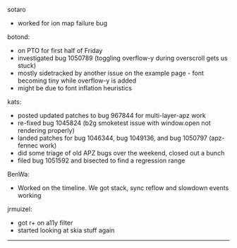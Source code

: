 sotaro
* worked for ion map failure bug

botond:
* on PTO for first half of Friday
* investigated bug 1050789 (toggling overflow-y during overscroll gets us stuck)
* mostly sidetracked by another issue on the example page - font becoming tiny while overflow-y is added
* might be due to font inflation heuristics

kats:
* posted updated patches to bug 967844 for multi-layer-apz work
* re-fixed bug 1045824 (b2g smoketest issue with window.open not rendering properly)
* landed patches for bug 1046344, bug 1049136, and bug 1050797 (apz-fennec work)
* did some triage of old APZ bugs over the weekend, closed out a bunch
* filed bug 1051592 and bisected to find a regression range

BenWa:
* Worked on the timeline. We got stack, sync reflow and slowdown events working

jrmuizel:
* got r+ on a11y filter
* started looking at skia stuff again

________________


